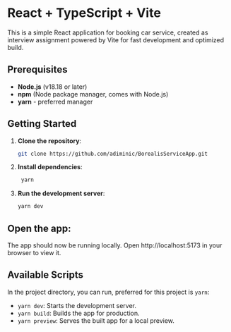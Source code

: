 # React + TypeScript + Vite

This is a simple React application for booking car service, created as interview assignment powered by Vite for fast development and optimized build.

## Prerequisites
- **Node.js** (v18.18 or later)
- **npm** (Node package manager, comes with Node.js)
- **yarn** - preferred manager

## Getting Started
1. **Clone the repository**:
   ```bash
   git clone https://github.com/adiminic/BorealisServiceApp.git
   ```

2. **Install dependencies**:

    ```bash
     yarn
    ```

3. **Run the development server**:

    ```bash
    yarn dev
    ```

## Open the app:
The app should now be running locally. Open http://localhost:5173 in your browser to view it.

## Available Scripts
In the project directory, you can run, preferred for this project is ```yarn```:

- ```yarn dev```: Starts the development server.
- ```yarn build```: Builds the app for production.
- ```yarn preview```: Serves the built app for a local preview.
